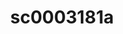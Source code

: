---
ee_id_thing: '229'
site: '1'
type: '2'
inv_num: 2010-013
add_credit:
url: 2010-013-sc0003181a
title: sc0003181a
year: '2010'
display_year: '2010'
medium: 'Pen on All Purpose Security Paper (Grey) #24 bond'
dims: 11 x 8.5 inches
pitch:
ps:
live_url:
youtube:
related_code:
imgs: cadliner-drawing-2010-013-digital-database-ih_1.jpg
subheading:
download:
commission:
related:
layout: things-i-made
---